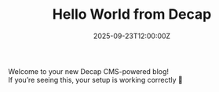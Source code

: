﻿---
title: "Hello World from Decap"
date: 2025-09-23T12:00:00Z
description: "This is a test blog post created to verify Decap CMS integration."
cover: "/assets/uploads/sample.jpg"
tags:
  - test
  - cms
---

Welcome to your new Decap CMS-powered blog!  
If you’re seeing this, your setup is working correctly 🎉
